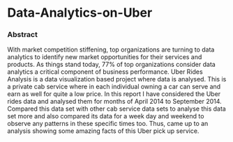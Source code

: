 # Data-Analytics-on-Uber
### Abstract
With market competition stiffening, top organizations are turning to data analytics to
identify new market opportunities for their services and products. As things stand
today, 77% of top organizations consider data analytics a critical component of
business performance. Uber Rides Analysis is a data visualization based project
where data is analysed. This is a private cab service where in each individual owning
a car can serve and earn as well for quite a low price. In this report I have considered
the Uber rides data and analysed them for months of April 2014 to September 2014.
Compared this data set with other cab service data sets to analyse this data set
more and also compared its data for a week day and weekend to observe any
patterns in these specific times too. Thus, came up to an analysis showing some
amazing facts of this Uber pick up service.
